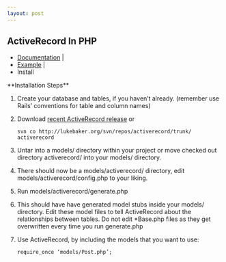 ```yaml
---
layout: post
---
```

## ActiveRecord In PHP
<ul class="breadcrumb">
  <li><a href="/projects/activerecord-in-php/documentation/">Documentation</a> <span class="divider">|</span></li>
  <li><a href="/projects/activerecord-in-php/example/">Example</a> <span class="divider">|</span></li>
  <li class="active">Install</li>
</ul>
**Installation Steps**

1.  Create your database and tables, if you haven’t already. (remember
    use Rails’ conventions for table and column names)
2.  Download [recent ActiveRecord release][] or

        svn co http://lukebaker.org/svn/repos/activerecord/trunk/ activerecord

3.  Untar into a models/ directory within your project or move checked
    out directory activerecord/ into your models/ directory.
4.  There should now be a models/activerecord/ directory, edit
    models/activerecord/config.php to your liking.
5.  Run models/activerecord/generate.php
6.  This should have have generated model stubs inside your models/
    directory. Edit these model files to tell ActiveRecord about the
    relationships between tables. Do not edit \*Base.php files as they
    get overwritten every time you run generate.php
7.  Use ActiveRecord, by including the models that you want to use:

        require_once ‘models/Post.php’;

  [recent ActiveRecord release]: http://lukebaker.org/svn/repos/activerecord/releases/
